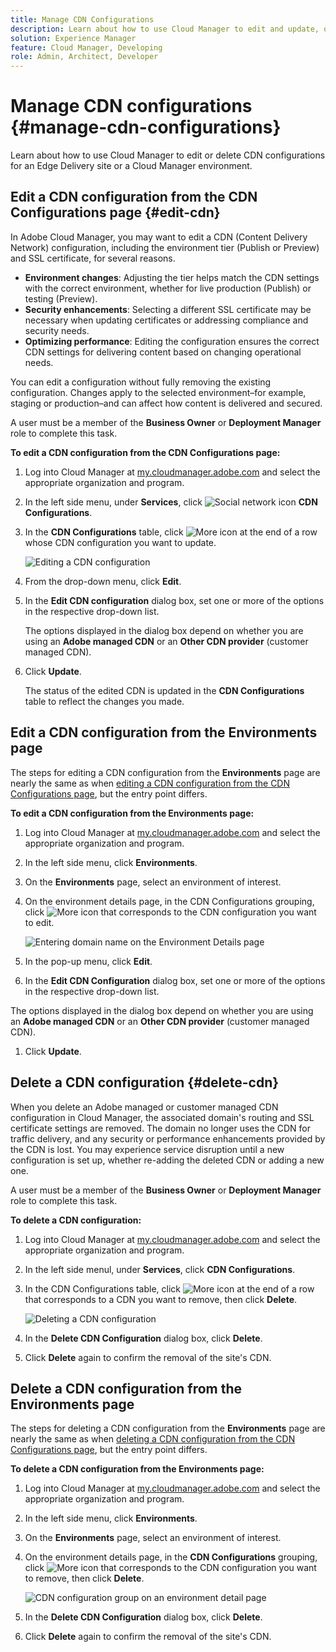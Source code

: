 ```yaml
---
title: Manage CDN Configurations
description: Learn about how to use Cloud Manager to edit and update, or delete CDN configurations for an Edge Delivery site or a Cloud Manager environment.
solution: Experience Manager
feature: Cloud Manager, Developing
role: Admin, Architect, Developer
---
```


# Manage CDN configurations {#manage-cdn-configurations}

Learn about how to use Cloud Manager to edit or delete CDN configurations for an Edge Delivery site or a Cloud Manager environment.

## Edit a CDN configuration from the CDN Configurations page {#edit-cdn}

In Adobe Cloud Manager, you may want to edit a CDN (Content Delivery Network) configuration, including the environment tier (Publish or Preview) and SSL certificate, for several reasons.

* **Environment changes**: Adjusting the tier helps match the CDN settings with the correct environment, whether for live production (Publish) or testing (Preview).
* **Security enhancements**: Selecting a different SSL certificate may be necessary when updating certificates or addressing compliance and security needs.
* **Optimizing performance**: Editing the configuration ensures the correct CDN settings for delivering content based on changing operational needs.

You can edit a configuration without fully removing the existing configuration. Changes apply to the selected environment&ndash;for example, staging or production&ndash;and can affect how content is delivered and secured.

A user must be a member of the **Business Owner** or **Deployment Manager** role to complete this task.

**To edit a CDN configuration from the CDN Configurations page:**

1. Log into Cloud Manager at [my.cloudmanager.adobe.com](https://my.cloudmanager.adobe.com/) and select the appropriate organization and program.
1. In the left side menu, under **Services**, click ![Social network icon](https://spectrum.adobe.com/static/icons/workflow_18/Smock_SocialNetwork_18_N.svg) **CDN Configurations**.
1. In the **CDN Configurations** table, click ![More icon](https://spectrum.adobe.com/static/icons/workflow_18/Smock_More_18_N.svg) at the end of a row whose CDN configuration you want to update.

    ![Editing a CDN configuration](/help/implementing/cloud-manager/assets/cdn-config-edit.png)

1. From the drop-down menu, click **Edit**.

1. In the **Edit CDN configuration** dialog box, set one or more of the options in the respective drop-down list.

    The options displayed in the dialog box depend on whether you are using an **Adobe managed CDN** or an **Other CDN provider** (customer managed CDN).

1. Click **Update**.

    The status of the edited CDN is updated in the **CDN Configurations** table to reflect the changes you made.


## Edit a CDN configuration from the Environments page
    
The steps for editing a CDN configuration from the **Environments** page are nearly the same as when [editing a CDN configuration from the CDN Configurations page](#edit-cdn), but the entry point differs. 

**To edit a CDN configuration from the Environments page:**
    
1. Log into Cloud Manager at [my.cloudmanager.adobe.com](https://my.cloudmanager.adobe.com/) and select the appropriate organization and program.
    
1. In the left side menu, click **Environments**.

1. On the **Environments** page, select an environment of interest.

1. On the environment details page, in the CDN Configurations grouping, click ![More icon](https://spectrum.adobe.com/static/icons/workflow_18/Smock_More_18_N.svg) that corresponds to the CDN configuration you want to edit.  
    
    ![Entering domain name on the Environment Details page](/help/implementing/cloud-manager/assets/cdn/environments-cdn-config.png)

1. In the pop-up menu, click **Edit**.

1. In the **Edit CDN Configuration** dialog box, set one or more of the options in the respective drop-down list.

The options displayed in the dialog box depend on whether you are using an **Adobe managed CDN** or an **Other CDN provider** (customer managed CDN).

1. Click **Update**.


<!-- ## Go live readiness {#go-live-readiness} 

1. ADD STEPS -->


## Delete a CDN configuration {#delete-cdn}

When you delete an Adobe managed or customer managed CDN configuration in Cloud Manager, the associated domain's routing and SSL certificate settings are removed. The domain no longer uses the CDN for traffic delivery, and any security or performance enhancements provided by the CDN is lost. You may experience service disruption until a new configuration is set up, whether re-adding the deleted CDN or adding a new one. 

A user must be a member of the **Business Owner** or **Deployment Manager** role to complete this task.

**To delete a CDN configuration:**

1. Log into Cloud Manager at [my.cloudmanager.adobe.com](https://my.cloudmanager.adobe.com/) and select the appropriate organization and program.

1. In the left side menul, under **Services**, click **CDN Configurations**.

1. In the CDN Configurations table, click ![More icon](https://spectrum.adobe.com/static/icons/workflow_18/Smock_More_18_N.svg) at the end of a row that corresponds to a CDN you want to remove, then click **Delete**.

    ![Deleting a CDN configuration](/help/implementing/cloud-manager/assets/cdn-config-delete.png)

1. In the **Delete CDN Configuration** dialog box, click **Delete**.

1. Click **Delete** again to confirm the removal of the site's CDN.


## Delete a CDN configuration from the Environments page
    
The steps for deleting a CDN configuration from the **Environments** page are nearly the same as when [deleting a CDN configuration from the CDN Configurations page](#edit-cdn), but the entry point differs. 

**To delete a CDN configuration from the Environments page:**
    
1. Log into Cloud Manager at [my.cloudmanager.adobe.com](https://my.cloudmanager.adobe.com/) and select the appropriate organization and program.
    
1. In the left side menu, click **Environments**.

1. On the **Environments** page, select an environment of interest.

1. On the environment details page, in the **CDN Configurations** grouping, click ![More icon](https://spectrum.adobe.com/static/icons/workflow_18/Smock_More_18_N.svg) that corresponds to the CDN configuration you want to remove, then click **Delete**.  
    
    ![CDN configuration group on an environment detail page](/help/implementing/cloud-manager/assets/cdn/environments-cdn-config.png)

1. In the **Delete CDN Configuration** dialog box, click **Delete**.

1. Click **Delete** again to confirm the removal of the site's CDN.


